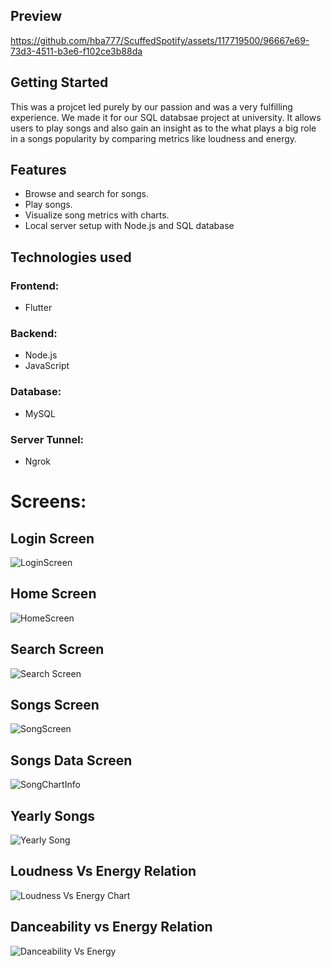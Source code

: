 ## Preview
https://github.com/hba777/ScuffedSpotify/assets/117719500/96667e69-73d3-4511-b3e6-f102ce3b88da

## Getting Started

This was a projcet led purely by our passion and was a very fulfilling experience. We made it for our SQL databsae project at university. It allows users to play songs and also gain an insight as to the what plays a big role in a songs popularity by comparing metrics like loudness and energy.

## Features
- Browse and search for songs.
- Play songs.
- Visualize song metrics with charts.
- Local server setup with Node.js and SQL database

## Technologies used

### Frontend:
- Flutter

### Backend:
- Node.js
- JavaScript

### Database:
- MySQL

###  Server Tunnel:
- Ngrok

# Screens:

## Login Screen
![LoginScreen](https://github.com/hba777/ScuffedSpotify/assets/117719500/58bb25a3-ae32-4569-b43b-121ca8c33027)

## Home Screen
![HomeScreen](https://github.com/hba777/ScuffedSpotify/assets/117719500/5037d225-41ab-44be-a4ae-0f0a101b43e3)

## Search Screen
![Search Screen](https://github.com/hba777/ScuffedSpotify/assets/117719500/e1aaa127-ab2b-47ea-bf53-aec7219de9cb)

## Songs Screen
![SongScreen](https://github.com/hba777/ScuffedSpotify/assets/117719500/7c74f909-43f7-4cc1-ad09-89a6bc836b46)

## Songs Data Screen
![SongChartInfo](https://github.com/hba777/ScuffedSpotify/assets/117719500/c1bd6695-5354-4ae1-a94f-0f539779ab1e)

## Yearly Songs
![Yearly Song](https://github.com/hba777/ScuffedSpotify/assets/117719500/072b7be7-40dd-4c08-835f-a6ae3126520f)

## Loudness Vs Energy Relation
![Loudness Vs Energy Chart](https://github.com/hba777/ScuffedSpotify/assets/117719500/3461fb84-5b96-4252-a9f0-a9ad8a9d8ee4)

## Danceability vs Energy Relation
![Danceability Vs Energy](https://github.com/hba777/ScuffedSpotify/assets/117719500/7c564f30-027c-4584-9d41-24c23bd552cf)




